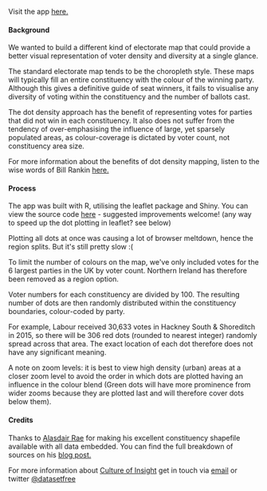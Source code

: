Visit the app [here.](https://datasetfree-apps.co.uk/apps/gedotmap/)

#### Background

We wanted to build a different kind of electorate map that could provide a better visual representation of voter density and diversity at a single glance.

The standard electorate map tends to be the choropleth style. These maps will typically fill an entire constituency with the colour of the winning party. Although this gives a definitive guide of seat winners, it fails to visualise any diversity of voting within the constituency and the number of ballots cast.

The dot density approach has the benefit of representing votes for parties that did not win in each constituency. It also does not suffer from the tendency of over-emphasising the influence of large, yet sparsely populated areas, as colour-coverage is dictated by voter count, not constituency area size.

For more information about the benefits of dot density mapping, listen to the wise words of Bill Rankin  [here.](https://www.youtube.com/watch?v=8pRcdMVkA3k)


#### Process

The app was built with R, utilising the leaflet package and Shiny. You can view the source code [here](https://github.com/PaulC91/gedotmap) - suggested improvements welcome! (any way to speed up the dot plotting in leaflet? see below)

Plotting all dots at once was causing a lot of browser meltdown, hence the region splits. But it's still pretty slow :(

To limit the number of colours on the map, we've only included votes for the 6 largest parties in the UK by voter count. Northern Ireland has therefore been removed as a region option.

Voter numbers for each constituency are divided by 100. The resulting number of dots are then randomly distributed within the constituency boundaries, colour-coded by party. 

For example, Labour received 30,633 votes in Hackney South & Shoreditch in 2015, so there will be 306 red dots (rounded to nearest integer) randomly spread across that area. The exact location of each dot therefore does not have any significant meaning.

A note on zoom levels: it is best to view high density (urban) areas at a closer zoom level to avoid the order in which dots are plotted having an influence in the colour blend (Green dots will have more prominence from wider zooms because they are plotted last and will therefore cover dots below them).


#### Credits

Thanks to [Alasdair Rae](https://twitter.com/undertheraedar) for making his excellent constituency shapefile available with all data embedded. You can find the full breakdown of sources on his [blog post.](http://www.statsmapsnpix.com/2017/04/getting-ready-for-ge2017-big-shapefile.html)

For more information about [Culture of Insight](http://cultureofinsight.com) get in touch via [email](mailto:paul@cultureofinsight.com) or twitter [@datasetfree](https://twitter.com/datasetfree)
